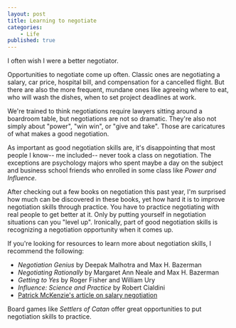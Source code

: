 ```yaml
---
layout: post
title: Learning to negotiate
categories:
    - Life
published: true
---
```


I often wish I were a better negotiator.

Opportunities to negotiate come up often. Classic ones are negotiating a salary, car price, hospital bill, and compensation for a cancelled flight. But there are also the more frequent, mundane ones like agreeing where to eat, who will wash the dishes, when to set project deadlines at work.

We're trained to think negotiations require lawyers sitting around a boardroom table, but negotiations are not so dramatic. They're also not simply about "power", "win win", or "give and take". Those are caricatures of what makes a good negotiation.

As important as good negotiation skills are, it's disappointing that most people I know-- me included-- never took a class on negotiation. The exceptions are psychology majors who spent maybe a day on the subject and business school friends who enrolled in some class like _Power and Influence_.

After checking out a few books on negotiation this past year, I'm surprised how much can be discovered in these books, yet how hard it is to improve negotiation skills through practice. You have to practice negotiating with real people to get better at it. Only by putting yourself in negotiation situations can you "level up". Ironically, part of good negotiation skills is recognizing a negotiation opportunity when it comes up.

If you're looking for resources to learn more about negotiation skills, I recommend the following:

- _Negotiation Genius_ by Deepak Malhotra and Max H. Bazerman
- _Negotiating Rationally_ by Margaret Ann Neale and Max H. Bazerman
- _Getting to Yes_ by Roger Fisher and William Ury
- _Influence: Science and Practice_ by Robert Cialdini
- [Patrick McKenzie's article on salary negotiation](http://www.kalzumeus.com/2012/01/23/salary-negotiation/)

Board games like _Settlers of Catan_ offer great opportunities to put negotiation skills to practice.
